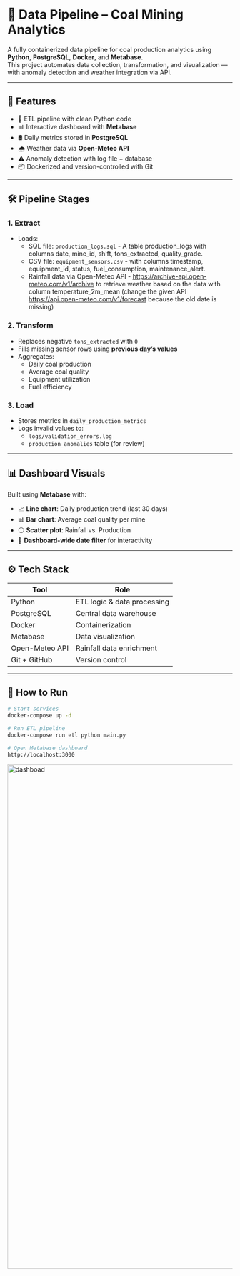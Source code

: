 # 🚀 Data Pipeline – Coal Mining Analytics

A fully containerized data pipeline for coal production analytics using **Python**, **PostgreSQL**, **Docker**, and **Metabase**.  
This project automates data collection, transformation, and visualization — with anomaly detection and weather integration via API.

---

## 📌 Features

- 🔄 ETL pipeline with clean Python code
- 📊 Interactive dashboard with **Metabase**
- 🛢️ Daily metrics stored in **PostgreSQL**
- 🌧️ Weather data via **Open-Meteo API**
- ⚠️ Anomaly detection with log file + database
- 📦 Dockerized and version-controlled with Git

---

## 🛠️ Pipeline Stages

### 1. **Extract**
- Loads:
  - SQL file: `production_logs.sql` - A table production_logs with columns date, mine_id, shift, tons_extracted, quality_grade.
  - CSV file: `equipment_sensors.csv` - with columns timestamp, equipment_id, status, fuel_consumption, maintenance_alert.
  - Rainfall data via Open-Meteo API - https://archive-api.open-meteo.com/v1/archive to retrieve weather based on the data with column temperature_2m_mean (change the given API https://api.open-meteo.com/v1/forecast because the old date is missing)

### 2. **Transform**
- Replaces negative `tons_extracted` with `0`
- Fills missing sensor rows using **previous day’s values**
- Aggregates:
  - Daily coal production
  - Average coal quality
  - Equipment utilization
  - Fuel efficiency

### 3. **Load**
- Stores metrics in `daily_production_metrics`
- Logs invalid values to:
  - `logs/validation_errors.log`
  - `production_anomalies` table (for review)

---

## 📊 Dashboard Visuals

Built using **Metabase** with:

- 📈 **Line chart**: Daily production trend (last 30 days)
- 📊 **Bar chart**: Average coal quality per mine
- ⚪ **Scatter plot**: Rainfall vs. Production
- 📅 **Dashboard-wide date filter** for interactivity

---

## ⚙️ Tech Stack

| Tool            | Role                        |
|------------------|-----------------------------|
| Python           | ETL logic & data processing |
| PostgreSQL       | Central data warehouse      |
| Docker           | Containerization            |
| Metabase         | Data visualization          |
| Open-Meteo API   | Rainfall data enrichment    |
| Git + GitHub     | Version control             |

---

## 🧪 How to Run

```bash
# Start services
docker-compose up -d

# Run ETL pipeline
docker-compose run etl python main.py

# Open Metabase dashboard
http://localhost:3000
```

<img width="1920" height="1129" alt="dashboad" src="https://github.com/user-attachments/assets/f1efe584-015d-4cd5-9578-f1f59240fa89" />

